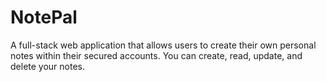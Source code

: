 # NotePal

A full-stack web application that allows users to create their own personal notes within their secured accounts. You can create, read, update, and delete your notes.

